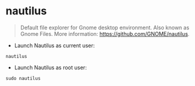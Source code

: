 # nautilus

> Default file explorer for Gnome desktop environment.
> Also known as Gnome Files.
> More information: <https://github.com/GNOME/nautilus>.

- Launch Nautilus as current user:

`nautilus`

- Launch Nautilus as root user:

`sudo nautilus`
